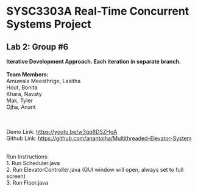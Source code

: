 <h1>SYSC3303A Real-Time Concurrent Systems Project</h1>
<h2>Lab 2: Group #6</h2>
<b>Iterative Development Approach. Each iteration in separate branch.</b>
<br><br>
<b>Team Members:</b>
<br>
  Amuwala Meesthrige, Lasitha <br>
  Hout, Bonita  <br>
  Khara, Navaty <br>
  Mak, Tyler    <br>
  Ojha, Anant   <br>
  
  <br><br>
Demo Link:	   https://youtu.be/w3qq8DSZHgA 
<br>
Github Link:	 https://github.com/anantojha/Multithreaded-Elevator-System 

<br>
Run Instructions:
<br>
1. Run Scheduler.java
<br>
2. Run ElevatorController.java (GUI window will open, always set to full screen)
<br>
3. Run Floor.java 
